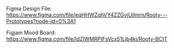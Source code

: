 Figma Design File: https://www.figma.com/file/eqHHWZqhVY4ZZGviUilmrn/Rooty---Prototypes?node-id=0%3A1

Figjam Mood Board: https://www.figma.com/file/IdZlWMRPIFsVcx51Ljb4kj/Rooty-BCIT
